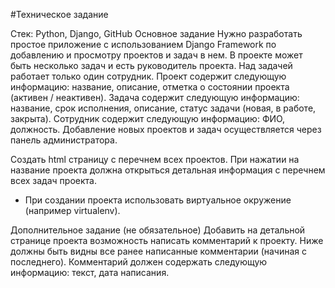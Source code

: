 #Техническое задание

Стек: Python, Django, GitHub
Основное задание
Нужно разработать простое приложение с использованием Django Framework по добавлению и просмотру проектов и задач в нем. В проекте может быть несколько задач и есть руководитель проекта. Над задачей работает только один сотрудник.
Проект содержит следующую информацию: название, описание, отметка о состоянии проекта (активен / неактивен).
Задача содержит следующую информацию: название, срок исполнения, описание, статус задачи (новая, в работе, закрыта).
Сотрудник содержит следующую информацию: ФИО, должность.
Добавление новых проектов и задач осуществляется через панель администратора.

Создать html страницу с перечнем всех проектов. При нажатии на название проекта должна открыться детальная информация с перечнем всех задач проекта.

* При создании проекта использовать виртуальное окружение (например virtualenv).

Дополнительное задание (не обязательное)
Добавить на детальной странице проекта возможность написать комментарий к проекту. Ниже должны быть видны все ранее написанные комментарии (начиная с последнего). Комментарий должен содержать следующую информацию: текст, дата написания.
